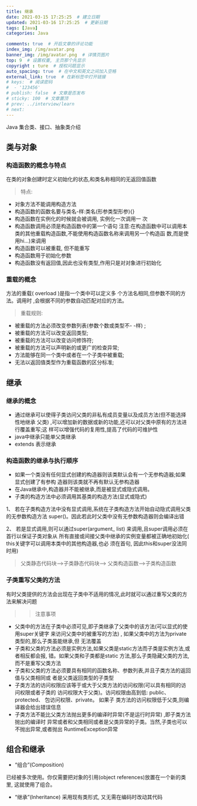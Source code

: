 ```yaml
---
title: 继承
date: 2021-03-15 17:25:25  # 建立日期
updated: 2021-03-16 17:25:25  # 更新日期
tags: [Java]
categories: Java

comments: true  # 开启文章的评论功能
index_img: /img/avatar.png
banner_img: /img/avatar.png  # 详情页图片
top: 9  # 设置权重, 主页那个先显示
copyright : ture  # 授权问题显示
auto_spacing: true  # 在中文和英文之间加入空格
external_link: true  # 在新标签中打开链接
# keys:  # 阅读密码
#  - '123456'
# publish: false  # 文章是否发布
# sticky: 100  # 文章置顶
# prev: ../interview/learn
# next:
---
```


Java 集合类、接口、抽象类介绍
<!-- more -->

## 类与对象

### 构造函数的概念与特点
在类的对象创建时定义初始化的状态,和类名称相同的无返回值函数
> 特点:
- 对象方法不能调用构造方法
- 构造函数的函数名要与类名-样:类名(形参类型形参){}
- 构造函数在实例化的时候就会被调用, 实例化一次调用一 次
- 构造函数调用必须是构造函数中的第一个语句
注意:在构造函数中可以调用本类的其他重载构造函数,不能使用构造函数名称来调用另一个构造函
数,而是使用hi...)来调用
- 构造函数可以被重载, 但不能重写
- 构造函数用于初始化参数
- 构造函数没有返回值,因此也没有类型,作用只是对对象进行初始化

### 重载的概念
方法的重载( overload )是指一个类中可以定义多 个方法名相同,但参数不同的方法。调用时 ,会根据不同的参数自动匹配对应的方法。
> 重载规则:
- 被重载的方法必须改变参数列表(参数个数或类型不- -样) ;
- 被重载的方法可以改变返回类型;
- 被重载的方法可以改变访问修饰符;
- 被重载的方法可以声明新的或更广的检查异常;
- 方法能够在同一个类中或者在一个子类中被重载;
- 无法以返回值类型作为重载函数的区分标准;

## 继承

### 继承的概念
- 通过继承可以使得子类访问父类的非私有成员变量以及成员方法(但不能选择性地继承
父类) ,可以增加新的数据或新的功能,还可以对父类中原有的方法进行覆盖重写;这
样可以增强代码的复用性,提高了代码的可维护性
- java中继承只能单父类继承
- extends 表示继承

### 构造函数的继承与执行顺序
- 如果一个类没有任何显式创建的构造器则该类默认会有一个无参构造器;如果显式创建了有参构
造器则该类就不再有默认无参构造器
- 在Java继承中,构造器并不能被继承,而是被显式或隐式调用。
- 子类的构造方法中必须调用其基类的构造方法(显式或隐式)

1、 若在子类构造方法中没有显式调用,系统在子类构造方法开始自动隐式调用父类的无参数构造方法
super()。因此若此时父类中没有无参数构造器则会编译出错

2、 若是显式调用,则可以通过super(argument_ list) 来调用,且super调用必须在首行以保证子类对象从
所有直接或间接父类中继承的实例变量都被正确地初始化( this关键字可以调用本类中的其他构造器,也必
须在首句, 因此this和super没法同时用)

> 父类静态代码块-->子类静态代码块--> 父类构造函数-->子类构造函数

### 子类重写父类的方法
有时父类提供的方法会出现在子类中不适用的情况,此时就可以通过重写父类的方法来解决问题

>> 注意事项
- 父类中的方法在子类中必须可见,即子类继承了父类中的该方法(可以显式的使用super关键字
来访问父类中的被重写的方法) , 如果父类中的方法为private类型的,那么子类虽能继承,但
无法覆盖
- 子类和父类的方法必须是实例方法,如果父类是static方法而子类是实例方法,或者相反都会报, 
错。如果父类和子类都是static 方法,那么子类隐藏父类的方法,而不是重写父类方法
- 子类和父类的方法必须要具有相同的函数名称、参数列表,并且子类方法的返回值与父类相同或
者是父类返回类型的子类型
- 子类方法的访问权限应该等于或大于父类方法的访问权限(可以具有相同的访问权限或者子类的
访问权限大于父类)。访问权限由高到低: public、protected、 包访问权限、private。 如果子
类方法的访问权限低于父类,则编译器会给出错误信息
- 子类方法不能比父类方法抛出更多的编译时异常(不是运行时异常) ,即子类方法抛出的编译时
异常或者和父类相同或者是父类异常的子类。当然,子类也可以不抛出异常,或者抛出
RuntimeException异常

## 组合和继承

- “组合”(Composition)

已经被多次使用。你仅需要把对象的引用(object references)放置在一个新的类里, 这就使用了组合。

- “继承”(Inheritance)
采用现有类形式, 又无需在编码时改动其代码